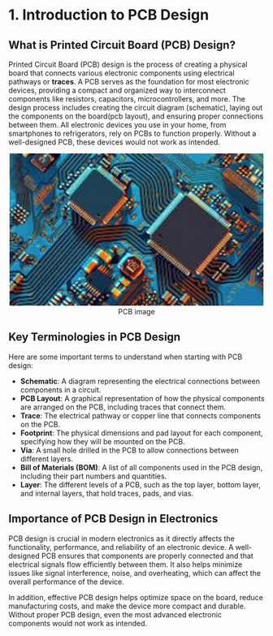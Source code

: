 # 1. Introduction to PCB Design

## What is Printed Circuit Board (PCB) Design?

Printed Circuit Board (PCB) design is the process of creating a physical board that connects various electronic components using electrical pathways or **traces**. A PCB serves as the foundation for most electronic devices, providing a compact and organized way to interconnect components like resistors, capacitors, microcontrollers, and more. The design process includes creating the circuit diagram (schematic), laying out the components on the board(pcb layout), and ensuring proper connections between them. All electronic devices you use in your home, from smartphones to refrigerators, rely on PCBs to function properly. Without a well-designed PCB, these devices would not work as intended.
<p align="center">
  <img src="images/download.jpg" alt="PCB Image" width="500" height="300" />
  <br>
  PCB image
</p>

## Key Terminologies in PCB Design

Here are some important terms to understand when starting with PCB design:

- **Schematic**: A diagram representing the electrical connections between components in a circuit.
- **PCB Layout**: A graphical representation of how the physical components are arranged on the PCB, including traces that connect them.
- **Trace**: The electrical pathway or copper line that connects components on the PCB.
- **Footprint**: The physical dimensions and pad layout for each component, specifying how they will be mounted on the PCB.
- **Via**: A small hole drilled in the PCB to allow connections between different layers.
- **Bill of Materials (BOM)**: A list of all components used in the PCB design, including their part numbers and quantities.
- **Layer**: The different levels of a PCB, such as the top layer, bottom layer, and internal layers, that hold traces, pads, and vias.

## Importance of PCB Design in Electronics

PCB design is crucial in modern electronics as it directly affects the functionality, performance, and reliability of an electronic device. A well-designed PCB ensures that components are properly connected and that electrical signals flow efficiently between them. It also helps minimize issues like signal interference, noise, and overheating, which can affect the overall performance of the device. 

In addition, effective PCB design helps optimize space on the board, reduce manufacturing costs, and make the device more compact and durable. Without proper PCB design, even the most advanced electronic components would not work as intended.
